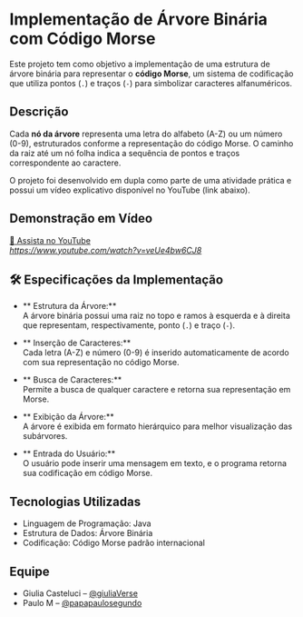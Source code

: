 
#  Implementação de Árvore Binária com Código Morse

Este projeto tem como objetivo a implementação de uma estrutura de árvore binária para representar o **código Morse**, um sistema de codificação que utiliza pontos (`.`) e traços (`-`) para simbolizar caracteres alfanuméricos.

##  Descrição

Cada **nó da árvore** representa uma letra do alfabeto (A-Z) ou um número (0-9), estruturados conforme a representação do código Morse. O caminho da raiz até um nó folha indica a sequência de pontos e traços correspondente ao caractere.

O projeto foi desenvolvido em dupla como parte de uma atividade prática e possui um vídeo explicativo disponível no YouTube (link abaixo).

##  Demonstração em Vídeo

[🔗 Assista no YouTube](https://www.youtube.com/...)  
*https://www.youtube.com/watch?v=veUe4bw6CJ8*

## 🛠 Especificações da Implementação

- ** Estrutura da Árvore:**  
  A árvore binária possui uma raiz no topo e ramos à esquerda e à direita que representam, respectivamente, ponto (`.`) e traço (`-`).

- ** Inserção de Caracteres:**  
  Cada letra (A-Z) e número (0-9) é inserido automaticamente de acordo com sua representação no código Morse.

- ** Busca de Caracteres:**  
  Permite a busca de qualquer caractere e retorna sua representação em Morse.

- ** Exibição da Árvore:**  
  A árvore é exibida em formato hierárquico para melhor visualização das subárvores.

- ** Entrada do Usuário:**  
  O usuário pode inserir uma mensagem em texto, e o programa retorna sua codificação em código Morse.

##  Tecnologias Utilizadas

- Linguagem de Programação: Java 
- Estrutura de Dados: Árvore Binária  
- Codificação: Código Morse padrão internacional

##  Equipe

- Giulia Casteluci – [@giuliaVerse]([https://github.com/githubuser1](https://github.com/GiuliaVerse))  
- Paulo M – [@papapaulosegundo]([https://github.com/githubuser2](https://github.com/papapaulosegundo))
